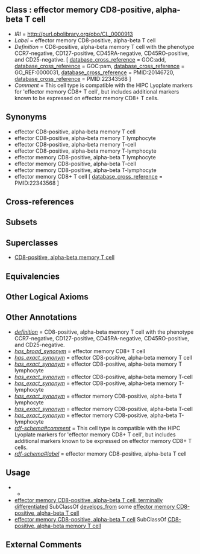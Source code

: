
## Class : effector memory CD8-positive, alpha-beta T cell

 * *IRI* = http://purl.obolibrary.org/obo/CL_0000913
 * *Label* = effector memory CD8-positive, alpha-beta T cell
 * *Definition* = CD8-positive, alpha-beta memory T cell with the phenotype CCR7-negative, CD127-positive, CD45RA-negative, CD45RO-positive, and CD25-negative. [ [database_cross_reference](../../ef/oboInOwl#hasDbXref.md) = GOC:add, [database_cross_reference](../../ef/oboInOwl#hasDbXref.md) = GOC:pam, [database_cross_reference](../../ef/oboInOwl#hasDbXref.md) = GO_REF:0000031, [database_cross_reference](../../ef/oboInOwl#hasDbXref.md) = PMID:20146720, [database_cross_reference](../../ef/oboInOwl#hasDbXref.md) = PMID:22343568 ]
 * *Comment* = This cell type is compatible with the HIPC Lyoplate markers for 'effector memory CD8+ T cell', but includes additional markers known to be expressed on effector memory CD8+ T cells.

## Synonyms

 * effector CD8-positive, alpha-beta memory T cell
 * effector CD8-positive, alpha-beta memory T lymphocyte
 * effector CD8-positive, alpha-beta memory T-cell
 * effector CD8-positive, alpha-beta memory T-lymphocyte
 * effector memory CD8-positive, alpha-beta T lymphocyte
 * effector memory CD8-positive, alpha-beta T-cell
 * effector memory CD8-positive, alpha-beta T-lymphocyte
 * effector memory CD8+ T cell [ [database_cross_reference](../../ef/oboInOwl#hasDbXref.md) = PMID:22343568 ]

## Cross-references


## Subsets


## Superclasses

 * [CD8-positive, alpha-beta memory T cell](../../CL/09/CL_0000909.md)

## Equivalencies


## Other Logical Axioms


## Other Annotations

 * *[definition](../../IAO/15/IAO_0000115.md)* = CD8-positive, alpha-beta memory T cell with the phenotype CCR7-negative, CD127-positive, CD45RA-negative, CD45RO-positive, and CD25-negative.
 * *[has_broad_synonym](../../ym/oboInOwl#hasBroadSynonym.md)* = effector memory CD8+ T cell
 * *[has_exact_synonym](../../ym/oboInOwl#hasExactSynonym.md)* = effector CD8-positive, alpha-beta memory T cell
 * *[has_exact_synonym](../../ym/oboInOwl#hasExactSynonym.md)* = effector CD8-positive, alpha-beta memory T lymphocyte
 * *[has_exact_synonym](../../ym/oboInOwl#hasExactSynonym.md)* = effector CD8-positive, alpha-beta memory T-cell
 * *[has_exact_synonym](../../ym/oboInOwl#hasExactSynonym.md)* = effector CD8-positive, alpha-beta memory T-lymphocyte
 * *[has_exact_synonym](../../ym/oboInOwl#hasExactSynonym.md)* = effector memory CD8-positive, alpha-beta T lymphocyte
 * *[has_exact_synonym](../../ym/oboInOwl#hasExactSynonym.md)* = effector memory CD8-positive, alpha-beta T-cell
 * *[has_exact_synonym](../../ym/oboInOwl#hasExactSynonym.md)* = effector memory CD8-positive, alpha-beta T-lymphocyte
 * *[rdf-schema#comment](../../nt/rdf-schema#comment.md)* = This cell type is compatible with the HIPC Lyoplate markers for 'effector memory CD8+ T cell', but includes additional markers known to be expressed on effector memory CD8+ T cells.
 * *[rdf-schema#label](../../el/rdf-schema#label.md)* = effector memory CD8-positive, alpha-beta T cell

## Usage

 * -
 * [effector memory CD8-positive, alpha-beta T cell, terminally differentiated](../../CL/62/CL_0001062.md) SubClassOf [develops_from](../../RO/02/RO_0002202.md) some [effector memory CD8-positive, alpha-beta T cell](../../CL/13/CL_0000913.md)
 * [effector memory CD8-positive, alpha-beta T cell](../../CL/13/CL_0000913.md) SubClassOf [CD8-positive, alpha-beta memory T cell](../../CL/09/CL_0000909.md)

## External Comments


